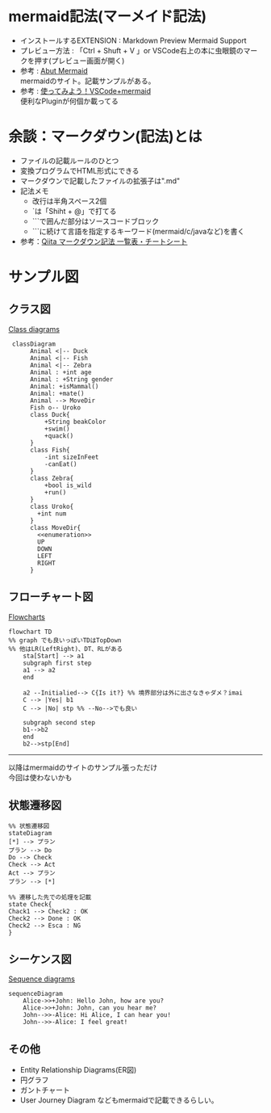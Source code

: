# mermaid記法(マーメイド記法)
* インストールするEXTENSION : Markdown Preview Mermaid Support  
* プレビュー方法 : 「Ctrl + Shuft + V 」or VSCode右上の本に虫眼鏡のマークを押す(プレビュー画面が開く)
* 参考 : [Abut Mermaid](https://mermaid-js.github.io/mermaid/#/)  
mermaidのサイト。記載サンプルがある。
* 参考 : [使ってみよう！VSCode+mermaid](https://www.agent-grow.com/self20percent/2020/03/05/%E4%BD%BF%E3%81%A3%E3%81%A6%E3%81%BF%E3%82%88%E3%81%86%EF%BC%81vscodemermaid/)  
便利なPluginが何個か載ってる


# 余談：マークダウン(記法)とは
* ファイルの記載ルールのひとつ  
* 変換プログラムでHTML形式にできる  
* マークダウンで記載したファイルの拡張子は".md"  
* 記法メモ
  * 改行は半角スペース2個  
  * `は「Shiht + @」で打てる  
  * \```で囲んだ部分はソースコードブロック
  * \```に続けて言語を指定するキーワード(mermaid/c/javaなど)を書く
* 参考：[Qiita マークダウン記法 一覧表・チートシート](https://qiita.com/kamorits/items/6f342da395ad57468ae3 )   


# サンプル図
## クラス図 
[Class diagrams](https://mermaid-js.github.io/mermaid/#/./classDiagram)
```mermaid
 classDiagram
      Animal <|-- Duck
      Animal <|-- Fish
      Animal <|-- Zebra
      Animal : +int age
      Animal : +String gender
      Animal: +isMammal()
      Animal: +mate()
      Animal --> MoveDir
      Fish o-- Uroko
      class Duck{
          +String beakColor
          +swim()
          +quack()
      }
      class Fish{
          -int sizeInFeet
          -canEat()
      }
      class Zebra{
          +bool is_wild
          +run()
      }
      class Uroko{
        +int num
      }
      class MoveDir{
        <<enumeration>>
        UP
        DOWN
        LEFT
        RIGHT
      }
```

## フローチャート図
[Flowcharts](https://mermaid-js.github.io/mermaid/#/./flowchart?id=flowcharts-basic-syntax)
```mermaid
flowchart TD
%% graph でも良いっぽいTDはTopDown
%% 他はLR(LeftRight)、DT、RLがある
    sta[Start] --> a1
    subgraph first step
    a1 --> a2
    end

    a2 --Initialied--> C{Is it?} %% 境界部分は外に出さなきゃダメ？imai
    C --> |Yes| b1
    C --> |No| stp %% --No-->でも良い

    subgraph second step
    b1-->b2
    end
    b2-->stp[End]

```

---
以降はmermaidのサイトのサンプル張っただけ  
今回は使わないかも

## 状態遷移図
```mermaid
%% 状態遷移図
stateDiagram
[*] --> プラン
プラン --> Do
Do --> Check
Check --> Act
Act --> プラン
プラン --> [*]

%% 遷移した先での処理を記載
state Check{
Chack1 --> Check2 : OK
Check2 --> Done : OK
Check2 --> Esca : NG
}
```


## シーケンス図
[Sequence diagrams](https://mermaid-js.github.io/mermaid/#/./sequenceDiagram)  
```mermaid
sequenceDiagram
    Alice->>+John: Hello John, how are you?
    Alice->>+John: John, can you hear me?
    John-->>-Alice: Hi Alice, I can hear you!
    John-->>-Alice: I feel great!
```

## その他
* Entity Relationship Diagrams(ER図)
* 円グラフ
* ガントチャート
* User Journey Diagram
などもmermaidで記載できるらしい。
